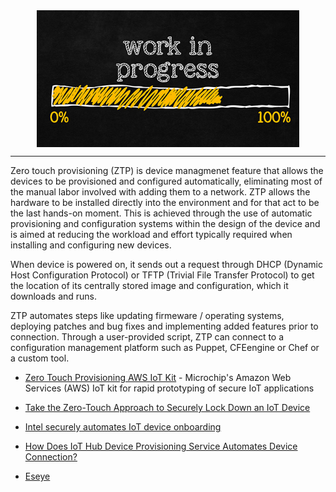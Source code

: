 <!--
Maintainer:   jeffskinnerbox@yahoo.com / www.jeffskinnerbox.me
Version:      0.0.0
-->


<div align="center">
<img src="https://raw.githubusercontent.com/jeffskinnerbox/blog/main/content/images/banners-bkgrds/work-in-progress.jpg" title="These materials require additional work and are not ready for general use." align="center" width=420px height=219px>
</div>


-----




Zero touch provisioning (ZTP) is device managmenet feature that allows
the devices to be provisioned and configured automatically,
eliminating most of the manual labor involved with adding them to a network.
ZTP allows the hardware to be installed directly into the environment
and for that act to be the last hands-on moment.
This is achieved through the use of automatic provisioning and configuration systems within the design of the device and is aimed at reducing the workload and effort typically required when installing and configuring new devices.

When device is powered on, it sends out a request through
DHCP (Dynamic Host Configuration Protocol)
or TFTP (Trivial File Transfer Protocol)
to get the location of its centrally stored image and configuration, which it downloads and runs.

ZTP automates steps like updating firmeware / operating systems,
deploying patches and bug fixes and implementing added features prior to connection.
Through a user-provided script,
ZTP can connect to a configuration management platform such as Puppet,
CFEengine or Chef or a custom tool.

* [Zero Touch Provisioning AWS IoT Kit](https://www.digikey.com/en/product-highlight/m/microchip-technology/zero-touch-provisioning-aws-iot-kit) - Microchip's Amazon Web Services (AWS) IoT kit for rapid prototyping of secure IoT applications
* [Take the Zero-Touch Approach to Securely Lock Down an IoT Device](https://www.digikey.co.uk/en/articles/techzone/2017/apr/take-zero-touch-approach-securely-lock-down-iot-device)
* [Intel securely automates IoT device onboarding](https://www.telecomtv.com/content/iot/intel-securely-automates-iot-device-onboarding-16036/)
* [How Does IoT Hub Device Provisioning Service Automates Device Connection?](https://www.cloudmonix.com/blog/how-does-iot-hub-device-provisioning-service-automates-device-connection/)


* [Eseye](https://www.eseye.com/)
